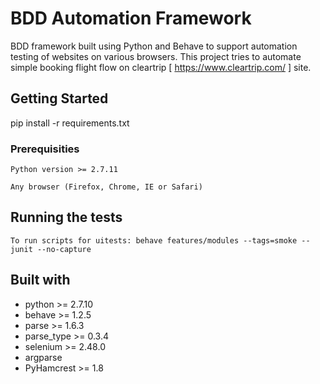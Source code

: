 # BDD Automation Framework

BDD framework built using Python and Behave to support automation testing of websites on various browsers. This project tries to automate simple booking flight flow on cleartrip [ https://www.cleartrip.com/ ] site.

## Getting Started

pip install -r requirements.txt

### Prerequisities

```
Python version >= 2.7.11
```

```
Any browser (Firefox, Chrome, IE or Safari)
```

## Running the tests

```
To run scripts for uitests: behave features/modules --tags=smoke --junit --no-capture
```

## Built with

* python >= 2.7.10
* behave >= 1.2.5
* parse >= 1.6.3
* parse_type >= 0.3.4
* selenium >= 2.48.0
* argparse
* PyHamcrest >= 1.8
